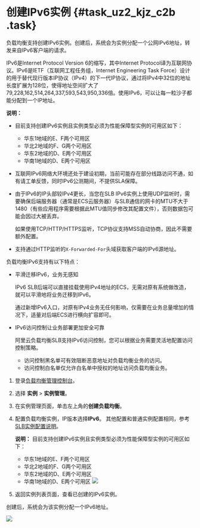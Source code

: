 # 创建IPv6实例 {#task_uz2_kjz_c2b .task}

负载均衡支持创建IPv6实例。创建后，系统会为实例分配一个公网IPv6地址，转发来自IPv6客户端的请求。

IPv6是Internet Protocol Version 6的缩写，其中Internet Protocol译为互联网协议。IPv6是IETF（互联网工程任务组，Internet Engineering Task Force）设计的用于替代现行版本IP协议（IPv4）的下一代IP协议，通过将IPv4中32位的地址长度扩展为128位，使得地址空间扩大了79,228,162,514,264,337,593,543,950,336倍。使用IPv6，可以让每一粒沙子都能分配到一个IP地址。

**说明：** 

-   目前支持创建IPv6实例且实例类型必须为性能保障型实例的可用区如下：
    -   华东1地域的E、F两个可用区
    -   华北2地域的F、G两个可用区
    -   华东2地域的D、E两个可用区
    -   华南1地域的D、E两个可用区
-   互联网IPv6网络大环境还处于建设初期，当前可能存在部分线路访问不通，如有请工单反馈，同时IPv6公测期间，不提供SLA保障。
-   由于IPv6的IP头部较IPv4更长，当您在SLB IPv6实例上使用UDP监听时，需要确保后端服务器（通常是ECS云服务器）与SLB通信的网卡的MTU不大于1480（有些应用程序需要根据此MTU值同步修改其配置文件），否则数据包可能会因过大被丢弃。

    如果使用TCP/HTTP/HTTPS监听，TCP协议支持MSS自动协商，因此不需要额外配置。

-   支持通过HTTP监听的`X-Forwarded-For`头域获取客户端的IPv6源地址。

负载均衡IPv6支持有以下特点：

-   平滑迁移IPv6，业务无感知

    IPv6 SLB后端可以直接挂载使用IPv4地址的ECS，无需对原有系统做改造，就可以平滑地将业务迁移到IPv6。

    通过新增IPv6入口，对原有IPv4业务无任何影响，仅需要在业务总量增加的情况下，适量对后端ECS进行横向扩容即可。

-   IPv6访问控制让业务部署更加安全可靠

    阿里云负载均衡SLB支持IPv6访问控制，您可以根据业务需要灵活地配置访问控制策略。

    -   访问控制黑名单可有效阻断恶意地址对负载均衡业务的访问。
    -   访问控制白名单仅允许白名单中授权的地址访问负载均衡业务。

1.  登录[负载均衡管理控制台](https://slb.console.aliyun.com/slb/cn-hangzhou)。
2.  选择 **实例** \> **实例管理**。
3.  在实例管理页面，单击左上角的**创建负载均衡**。
4.  配置负载均衡实例，IP版本选择**IPv6**。 其他配置和普通实例配置相同，参考[SLB实例配置说明](cn.zh-CN/历史文档/用户指南（旧版控制台）/负载均衡实例/创建实例.md#table_ivr_hjn_vdb)。

    **说明：** 目前支持创建IPv6实例且实例类型必须为性能保障型实例的可用区如下：

    -   华东1地域的E、F两个可用区
    -   华北2地域的F、G两个可用区
    -   华东2地域的D、E两个可用区
    -   华南1地域的D、E两个可用区
    ![](http://static-aliyun-doc.oss-cn-hangzhou.aliyuncs.com/assets/img/15645/15595352647308_zh-CN.png)

5.  返回实例列表页面，查看已创建的IPv6实例。

创建后，系统会为该实例分配一个IPv6地址。

![](http://static-aliyun-doc.oss-cn-hangzhou.aliyuncs.com/assets/img/15645/15595352657309_zh-CN.png)

